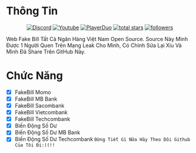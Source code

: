 # Thông Tin
<p align="center">
  <a href="https://discord.gg/79ucHtZn5w"><img alt="Discord" title="Discord" src="https://img.shields.io/badge/-Discord-7289DA?style=for-the-badge&logo=discord&logoColor=white"/></a>
  <a href="https://www.youtube.com/c/ImTienNguyenZ"><img alt="Youtube" title="Youtube" src="https://img.shields.io/badge/-Youtube-FF0000?style=for-the-badge&logo=youtube&logoColor=white"/></a>
  <a href="https://playerduo.net/NguyenTienTiny"><img alt="PlayerDuo" title="PlayerDuo" src="https://img.shields.io/badge/-PlayerDuo-ff7389?style=for-the-badge&logo=kofi&logoColor=white"/></a>
<a href="https://github.com/ImTienNguyenZ?tab=repositories&sort=stargazers">
    <img alt="total stars" title="Total stars on GitHub" src="https://custom-icon-badges.demolab.com/github/stars/ImTienNguyenZ?color=B8B92B&style=for-the-badge&labelColor=959532&logo=star"/></a>
   <a href="https://github.com/ImTienNguyenZ"><img alt="followers" title="Follow me on Github" src="https://img.shields.io/github/followers/ImTienNguyenZ?color=236ad3&style=for-the-badge&logo=github&label=Follow"/></a>

  Web Fake Bill Tất Cả Ngân Hàng Việt Nam Open Source.
 Source Này Mình Được 1 Người Quen Trên Mạng Leak Cho Mình, Có Chỉnh Sửa Lại Xíu Và Mình Đã Share Trên GitHub Này.
# Chức Năng
- [x] FakeBill Momo
- [x] FakeBill MB Bank
- [x] FakeBill Sacombank
- [x] FakeBill Vietcombank
- [x] FakeBill Techcombank
- [x] Biến Động Số Dư
- [x] Biến Động Số Dư MB Bank
- [x] Biến Động Số Dư Techcombank
``Đừng Tiết Gì Nữa Hãy Theo Dõi Github Của Tôi Đi:((!!``
